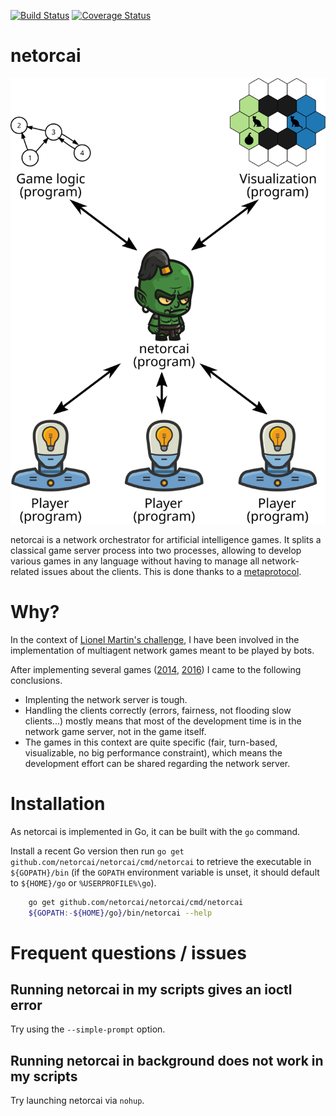 [![Build Status](https://img.shields.io/travis/netorcai/netorcai/master.png)](https://travis-ci.org/netorcai/netorcai)
[![Coverage Status](https://img.shields.io/coveralls/github/netorcai/netorcai/master.png)](https://coveralls.io/github/netorcai/netorcai?branch=master)

netorcai
========

![netorcai architecture](./doc/archi.svg "netorcai architecture")

netorcai is a network orchestrator for artificial intelligence games.
It splits a classical game server process into two processes, allowing to
develop various games in any language without having to manage all
network-related issues about the clients.
This is done thanks to a [metaprotocol](./doc/metaprotocol.md).

Why?
====
In the context of [Lionel Martin's challenge][challenge lionel martin],
I have been involved in the implementation of multiagent network
games meant to be played by bots.

After implementing several games ([2014][spaceships], [2016][aquar.iom]) I
came to the following conclusions.
- Implenting the network server is tough.
- Handling the clients correctly (errors, fairness, not flooding slow clients...) mostly means that most of the development time is in the network game server, not in the game itself.
- The games in this context are quite specific (fair, turn-based,
visualizable, no big performance constraint), which means the development
effort can be shared regarding the network server.

Installation
============
As netorcai is implemented in Go, it can be built with the `go` command.

Install a recent Go version then run
`go get github.com/netorcai/netorcai/cmd/netorcai` to retrieve the executable
in `${GOPATH}/bin` (if the `GOPATH` environment variable is unset,
it should default to `${HOME}/go` or `%USERPROFILE%\go`).

```bash
    go get github.com/netorcai/netorcai/cmd/netorcai
    ${GOPATH:-${HOME}/go}/bin/netorcai --help
```

Frequent questions / issues
===========================

Running netorcai in my scripts gives an ioctl error
---------------------------------------------------
Try using the `--simple-prompt` option.

Running netorcai in background does not work in my scripts
----------------------------------------------------------
Try launching netorcai via `nohup`.

[//]: =========================================================================
[challenge lionel martin]: https://www.univ-orleans.fr/iut-orleans/informatique/intra/concours/
[aquar.iom]: https://github.com/mpoquet/aquar.iom
[spaceships]: https://github.com/mpoquet/concoursiuto2015
[metaprotocol]: ./doc/metaprotocol.md
